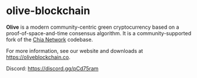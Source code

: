 # olive-blockchain

**Olive** is a modern community-centric green cryptocurrency based on a proof-of-space-and-time consensus algorithm. It is a community-supported fork of the [Chia Network](https://github.com/Chia-Network/chia-blockchain) codebase.

For more information, see our website and downloads at https://oliveblockchain.co.

Discord: https://discord.gg/pCd75ram
